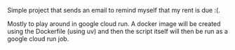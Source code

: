 Simple project that sends an email to remind myself that my rent is due :(.

Mostly to play around in google cloud run.
A docker image will be created using the Dockerfile (using uv) and then the script itself will then be run as a google cloud run job.
